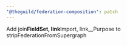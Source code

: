 ```yaml
---
'@theguild/federation-composition': patch
---
```


Add join**FieldSet, link**Import, link\_\_Purpose to stripFederationFromSupergraph
